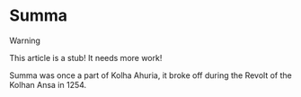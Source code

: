 # Summa

> [!WARNING]
> This article is a stub! It needs more work!

Summa was once a part of Kolha Ahuria, it broke off during the Revolt of the Kolhan Ansa
in 1254.